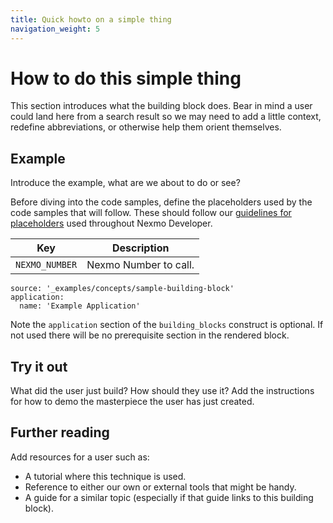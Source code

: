 ```yaml
---
title: Quick howto on a simple thing
navigation_weight: 5
---
```


# How to do this simple thing

This section introduces what the building block does. Bear in mind a user could
land here from a search result so we may need to add a little context, redefine
abbreviations, or otherwise help them orient themselves.

## Example

Introduce the example, what are we about to do or see?

Before diving into the code samples, define the placeholders used by the code samples that will follow.  These should follow our [guidelines for placeholders](/contribute/guides/code-examples#placeholders) used throughout Nexmo Developer.

Key |	Description
-- | --
`NEXMO_NUMBER` | Nexmo Number to call.


```building_blocks
source: '_examples/concepts/sample-building-block'
application:
  name: 'Example Application'
```

Note the `application` section of the `building_blocks` construct is optional. If not used there will be no prerequisite section in the rendered block.

## Try it out

What did the user just build?  How should they use it?  Add the instructions
for how to demo the masterpiece the user has just created.

## Further reading

Add resources for a user such as:

* A tutorial where this technique is used.
* Reference to either our own or external tools that might be handy.
* A guide for a similar topic (especially if that guide links to this building block).
